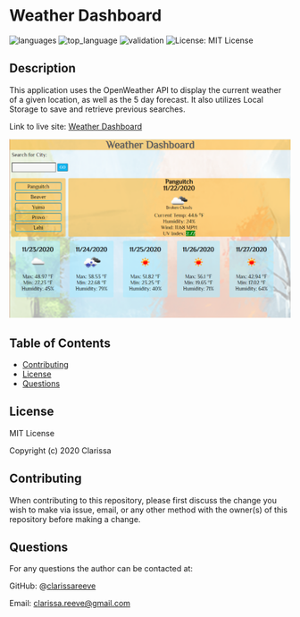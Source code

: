 # Weather Dashboard

![languages](https://img.shields.io/github/languages/count/clarissareeve/Weather_Dashboard) ![top_language](https://img.shields.io/github/languages/top/clarissareeve/Weather_Dashboard) ![validation](https://img.shields.io/w3c-validation/default?targetUrl=https%3A%2F%2Fclarissareeve.github.io%2FWeather_Dashboard%2F) ![License: MIT License](https://img.shields.io/badge/License-MIT%20License-green.svg)

## Description

This application uses the OpenWeather API to display the current weather of a given location, as well as the 5 day forecast. It also utilizes Local Storage to save and retrieve previous searches.

Link to live site: [Weather Dashboard](https://clarissareeve.github.io/Weather_Dashboard/)

![Landing Page](assets/LandingPage.png)

## Table of Contents

* [Contributing](#contributing)
* [License](#license)
* [Questions](#questions)

## License

MIT License

Copyright (c) 2020 Clarissa

## Contributing

When contributing to this repository, please first discuss the change you wish to make via issue, email, or any other method with the owner(s) of this repository before making a change.

## Questions

For any questions the author can be contacted at:

GitHub: @[clarissareeve](https://github.com/clarissareeve)

Email: clarissa.reeve@gmail.com
